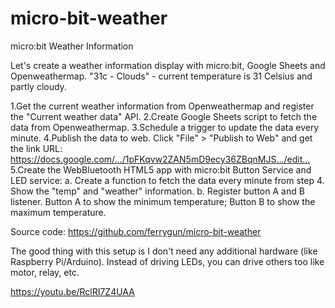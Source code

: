 # micro-bit-weather
micro:bit Weather Information

Let's create a weather information display with micro:bit, Google Sheets and Openweathermap.
"31c - Clouds" - current temperature is 31 Celsius and partly cloudy.

1.Get the current weather information from Openweathermap and register the "Current weather data" API.
2.Create Google Sheets script to fetch the data from Openweathermap.
3.Schedule a trigger to update the data every minute.
4.Publish the data to web. Click "File" > "Publish to Web" and get the link URL: https://docs.google.com/…/1pFKqvw2ZAN5mD9ecy36ZBqnMJS…/edit…
5.Create the WebBluetooth HTML5 app with micro:bit Button Service and LED service:
a. Create a function to fetch the data every minute from step 4.
Show the "temp" and "weather" information.
b. Register button A and B listener.
Button A to show the minimum temperature; Button B to show the maximum temperature.

Source code:
https://github.com/ferrygun/micro-bit-weather

The good thing with this setup is I don't need any additional hardware (like Raspberry Pi/Arduino).
Instead of driving LEDs, you can drive others too like motor, relay, etc.

https://youtu.be/RclRI7Z4UAA
